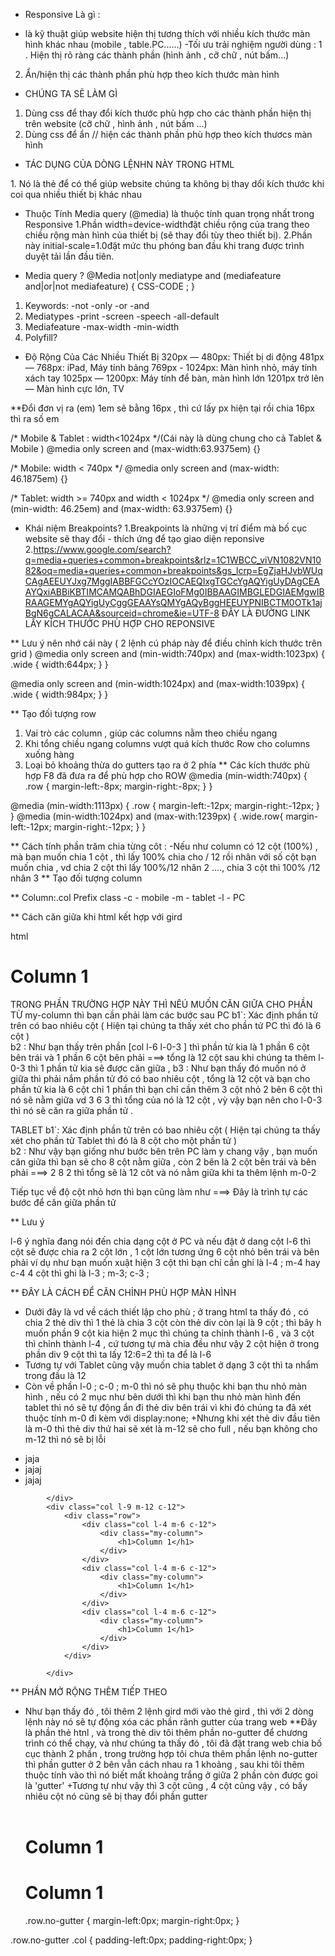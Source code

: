 * Responsive Là gì :
- là kỹ thuật giúp website hiện thị tương thích với nhiều kích thước màn hình khác nhau (mobile , table.PC......)
-Tối ưu trải nghiệm người dùng :
1 . Hiện thị rõ ràng các thành phần (hình ảnh , cỡ chữ , nút bấm...)
2. Ẩn/hiện thị các thành phần phù hợp theo kích thước màn hình 


* CHÚNG TA SẼ LÀM GÌ  
1. Dùng css để thay đổi kích thước phù hợp cho các thành phần hiện thị trên website (cỡ chữ , hình ảnh , nút bấm ...)
2. Dùng css để ẩn // hiện các thành phần phù hợp theo kích thươcs màn hình 

* TÁC DỤNG CỦA DÒNG LỆNHN NÀY TRONG HTML 
 <meta name="viewport" content="width=device-width, initial-scale=1.0">
1. Nó là thẻ để có thể giúp website chúng ta không bị thay dổi kích thước khi coi qua nhiều thiết bị khác nhau  

* Thuộc Tính Media query (@media) là thuộc tính quan trọng nhất trong Responsive
1.Phần width=device-widthđặt chiều rộng của trang theo chiều rộng màn hình của thiết bị (sẽ thay đổi tùy theo thiết bị).
2.Phần này initial-scale=1.0đặt mức thu phóng ban đầu khi trang được trình duyệt tải lần đầu tiên.

* Media query ?
    @Media not|only mediatype and (mediafeature and|or|not mediafeature) {
        CSS-CODE ;
    }
1. Keywords:
  -not 
  -only 
  -or
  -and 
2. Mediatypes
  -print
  -screen
  -speech
  -all-default 
3. Mediafeature 
  -max-width
  -min-width 
4. Polyfill? 


* Độ Rộng Của Các Nhiều Thiết Bị 
320px — 480px: Thiết bị di động
481px — 768px: iPad, Máy tính bảng
769px - 1024px: Màn hình nhỏ, máy tính xách tay
1025px — 1200px: Máy tính để bàn, màn hình lớn
1201px trở lên — Màn hình cực lớn, TV

**Đổi đơn vị ra (em) 1em sẽ bằng 16px , thì cứ lấy px hiện tại rồi chia 16px thì ra số em 

/* Mobile & Tablet : width<1024px */(Cái này là dùng chung cho cả Tablet & Mobile )
@media only screen and (max-width:63.9375em) {}

/* Mobile: width < 740px */
@media only screen and (max-width: 46.1875em) {}

/* Tablet: width >= 740px and width < 1024px */
@media only screen and (min-width: 46.25em) and (max-width: 63.9375em) {}

* Khái niệm Breakpoints?
1.Breakpoints là những vị trí điểm mà bố cục website sẽ thay  đổi - thích ứng để tạo giao diện reponsive 
2.https://www.google.com/search?q=media+queries+common+breakpoints&rlz=1C1WBCC_viVN1082VN1082&oq=media+queries+common+breakpoints&gs_lcrp=EgZjaHJvbWUqCAgAEEUYJxg7MggIABBFGCcYOzIOCAEQIxgTGCcYgAQYigUyDAgCEAAYQxiABBiKBTIMCAMQABhDGIAEGIoFMg0IBBAAGIMBGLEDGIAEMgwIBRAAGEMYgAQYigUyCggGEAAYsQMYgAQyBggHEEUYPNIBCTM0OTk1ajBqN6gCALACAA&sourceid=chrome&ie=UTF-8 ĐÂY LÀ ĐƯỜNG LINK LẤY KÍCH THƯỚC PHÙ HỢP CHO REPONSIVE 

** Lưu ý nên nhớ cái này ( 2 lệnh cú pháp này để điều chỉnh kích thước trên grid )
@media only screen and (min-width:740px) and (max-width:1023px) {
    .wide {
       width:644px;
    }
}

@media only screen and (min-width:1024px) and (max-width:1039px) {
    .wide {
       width:984px;
    }
} 


** Tạo đối tượng row 
1. Vai trò các column , giúp các columns nằm theo chiều ngang 
2. Khi tổng chiều ngang columns vượt quá kích thước Row cho columns xuống hàng 
3. Loại bỏ khoảng thừa do gutters tạo ra ở 2 phía 
** Các kích thước phù hợp F8 đã đưa ra để phù hợp cho ROW 
@media  (min-width:740px)  {
    .row {
      margin-left:-8px;
      margin-right:-8px;
    }
}

@media  (min-width:1113px)  {
    .row {
       margin-left:-12px;
       margin-right:-12px;
    }
} 
@media  (min-width:1024px) and (max-with:1239px)  {
    .wide.row{
       margin-left:-12px;
       margin-right:-12px;
    }
} 


** Cách tính phần trăm chia từng côt :
-Nếu như column có 12 cột (100%) , mà bạn muốn chia 1 cột , thì lấy 100% chia cho / 12 rồi nhân với số cột bạn muốn chia , vd chia 2 cột thì lấy 100%/12 nhân 2 ...., chia 3 cột thì 100% /12 nhân 3 
** Tạo đối tượng column 

** Column:.col 
Prefix class 
   -c  - mobile 
   -m  - tablet 
   -l  - PC 

** Cách căn giữa khi html kết hợp với gird 

html   <div class="col l-6  l-0-3 m-8 m-0-2">
                <div class="my-column">
                    <h1>Column 1</h1>
                </div>
            </div>
TRONG PHẦN TRƯỜNG HỢP NÀY THÌ NÊÚ MUỐN CĂN GIỮA CHO PHẦN TỪ my-column thì bạn cần phải  làm các bước sau 
PC
b1`: Xác định phần tử trên có bao nhiêu cột ( Hiện tại chúng ta thấy xét cho phần tử PC thì đó là 6 cột )    
b2 : Như bạn thấy trên phần [col l-6  l-0-3 ] thì phần tử kia là 1 phần 6 cột bên trái và 1 phần 6 cột bên phải ===> tổng là 12 cột sau khi chúng ta thêm l-0-3 thì 1 phần tử kia sẽ được căn giữa   ,
b3 : Như bạn thấy đó muốn nó ở giữa thì phải nắm phần tử đó có bao nhiêu cột , tổng là 12 cột và bạn cho phần tử kia là 6 cột chỉ 1 phần thì bạn chỉ cần thêm 3 cột nhỏ 2 bên 6 cột thì nó sẽ nằm giữa vd 3 6 3 thì tổng của nó là 12 cột , vỳ vậy bạn nên cho l-0-3 thì nó sẽ căn ra giữa phần tử .


TABLET
b1`: Xác định phần tử trên có bao nhiêu cột ( Hiện tại chúng ta thấy xét cho phần tử Tablet thì đó là 8 cột cho một phần tử  )    
b2 : Như vậy bạn giống như bước bên trên PC làm y chang vậy , bạn muốn căn giữa thì bạn sẽ cho 8 cột nằm giữa , còn 2 bên là 2 cột bên trái và bên phải ===> 2 8 2 thì tổng sẽ là 12 côt và nó nằm giữa khi ta thêm lệnh m-0-2 

Tiếp tục về độ cột nhỏ hơn thì bạn cũng làm như ===> Đây là trình tự các bước để căn giữa phần tử 

** Lưu ý 

l-6 ý nghĩa đang nói đến chia dạng cột ở PC và nếu đặt ở dang cột l-6 thì cột sẽ được chia ra 2 cột lớn , 1 cột lớn tương ứng 6 cột nhỏ bên trái và bên phải 
ví dụ như bạn muốn xuật hiện 3 cột thì bạn chỉ cần ghi là l-4 ; m-4 hay  c-4 
4 cột thì ghi là l-3 ; m-3; c-3 ;


** ĐÂY LÀ CÁCH ĐỂ CĂN CHỈNH PHÙ HỢP MÀN HÌNH 
+ Dưới đây là vd về cách thiết lập cho phù ; ở trang html ta thấy đó , có chia 2 thẻ div thì 1 thẻ là chia 3 cột còn thẻ div còn lại là 9 cột ; thì bây h muốn phần 9 cột kia hiện 2 mục thì chúng ta chỉnh thành l-6 , và 3 cột thì chỉnh thành l-4 , cứ tương tự mà chia đều như vậy 2 cột hiện ở trong phần div 9 cột thì ta lấy 12:6=2 thì ta để là l-6 
+ Tương tự với Tablet cũng vậy muốn chia tablet ở dạng 3 cột thì ta nhẩm trong đầu là 12
+ Còn về phần l-0 ; c-0 ; m-0 thì nó sẽ phụ thuộc khi bạn thu nhỏ màn hình , nếu có 2 mục như bên dưới thì khi bạn thu nhỏ màn hình đến tablet thì nó sẽ tự động ẩn đi thẻ div bên trái vì khi đó chúng ta đã xét thuộc tính m-0 đi kèm với display:none;
+Nhưng khi xét thẻ div đầu tiên là m-0 thì thẻ div thứ hai sẽ xét là m-12 sẽ cho full , nếu bạn không cho m-12 thì nó sẽ bị lỗi 
 <div class="col l-3 m-0 c-0">
                <div class="catelory">
                    <ul>
                        <li>jaja</li>
                        <li>jajaj</li>
                        <li>jajaj</li>
                    </ul>  
                </div>
              
            </div>
            <div class="col l-9 m-12 c-12">
                <div class="row">
                    <div class="col l-4 m-6 c-12">
                        <div class="my-column">
                            <h1>Column 1</h1>
                        </div>
                    </div>
                    <div class="col l-4 m-6 c-12">
                        <div class="my-column">
                            <h1>Column 1</h1>
                        </div>
                    </div>
                    <div class="col l-4 m-6 c-12">
                        <div class="my-column">
                            <h1>Column 1</h1>
                        </div>
                    </div>
                </div>
               
            </div>


** PHẦN MỞ RỘNG THÊM TIẾP THEO 
+ Như bạn thấy đó , tôi thêm 2 lệnh gird mới vào thẻ gird , thì với 2 dòng lệnh này nó sẽ tự động xóa các phần rãnh gutter của trang web **Đây là phần thẻ htnl  , và trong thẻ div tôi thêm phần no-gutter để chương trình có thể chạy, và như chúng ta thấy đó , tôi đã đặt trang web chia bố cục thành 2 phần , trong trường hợp tôi chưa thêm phần lệnh no-gutter thì phần gutter ở 2 bên vẫn cách nhau ra 1 khoảng , sau khi tôi thêm thuộc tính vào thì nó biết mất khoảng trắng ở giữa 2 phần còn được goi là 'gutter' 
+Tương tự như vậy thì 3 cột cũng , 4 cột cũng vậy , có bấy nhiêu cột nó cũng sẽ bị thay đổi phần gutter 
        <div class="grid wide container">          
                <div class="row no-gutter">
                    <div class="col l-6 ">
                        <div class="my-column">
                            <h1>Column 1</h1>
                        </div>
                    </div>
                    <div class="col l-6 ">
                        <div class="my-column">
                            <h1>Column 1</h1>
                        </div>
                    </div>
.row.no-gutter {
    margin-left:0px;
    margin-right:0px;
} 

.row.no-gutter .col {
    padding-left:0px;
    padding-right:0px;
}
 